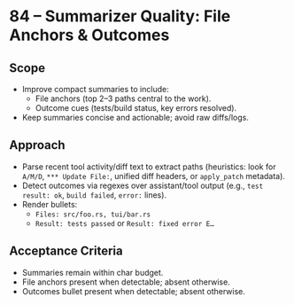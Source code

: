 # 84 – Summarizer Quality: File Anchors & Outcomes

## Scope
- Improve compact summaries to include:
  - File anchors (top 2–3 paths central to the work).
  - Outcome cues (tests/build status, key errors resolved).
- Keep summaries concise and actionable; avoid raw diffs/logs.

## Approach
- Parse recent tool activity/diff text to extract paths (heuristics: look for `A/M/D`, `*** Update File:`, unified diff headers, or `apply_patch` metadata).
- Detect outcomes via regexes over assistant/tool output (e.g., `test result: ok`, `build failed`, `error:` lines).
- Render bullets:
  - `Files: src/foo.rs, tui/bar.rs`
  - `Result: tests passed` or `Result: fixed error E…`

## Acceptance Criteria
- Summaries remain within char budget.
- File anchors present when detectable; absent otherwise.
- Outcomes bullet present when detectable; absent otherwise.

